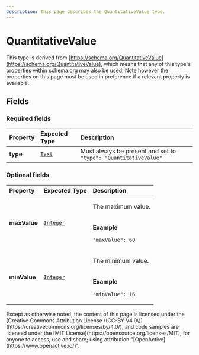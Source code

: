 ```yaml
---
description: This page describes the QuantitativeValue type.
---
```


# QuantitativeValue

This type is derived from [https://schema.org/QuantitativeValue](https://schema.org/QuantitativeValue), which means that any of this type's properties within schema.org may also be used. Note however the properties on this page must be used in preference if a relevant property is available.

## **Fields**

### **Required fields**

| Property | Expected Type | Description |
| :--- | :--- | :--- |
| **type** |  [`Text`](https://schema.org/Text) |  Must always be present and set to `"type": "QuantitativeValue"` |

### **Optional fields**

<table>
  <thead>
    <tr>
      <th style="text-align:left">Property</th>
      <th style="text-align:left">Expected Type</th>
      <th style="text-align:left">Description</th>
    </tr>
  </thead>
  <tbody>
    <tr>
      <td style="text-align:left"><b>maxValue</b>
      </td>
      <td style="text-align:left"> <a href="https://schema.org/Integer"><code>Integer</code></a>
      </td>
      <td style="text-align:left">
        <p>The maximum value.</p>
        <p>
          <br /><b>Example</b>
        </p>
        <p><code>&quot;maxValue&quot;: 60</code>
        </p>
      </td>
    </tr>
    <tr>
      <td style="text-align:left"><b>minValue</b>
      </td>
      <td style="text-align:left"> <a href="https://schema.org/Integer"><code>Integer</code></a>
      </td>
      <td style="text-align:left">
        <p>The minimum value.</p>
        <p>
          <br /><b>Example</b>
        </p>
        <p><code>&quot;minValue&quot;: 16</code>
        </p>
      </td>
    </tr>
  </tbody>
</table>Except as otherwise noted, the content of this page is licensed under the [Creative Commons Attribution License \(CC-BY V4.0\)](https://creativecommons.org/licenses/by/4.0/), and code samples are licensed under the [MIT License](https://opensource.org/licenses/MIT), for anyone to access, use and share; using attribution "[OpenActive](https://www.openactive.io/)".

